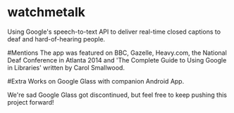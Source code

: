 # watchmetalk

Using Google's speech-to-text API to deliver real-time closed captions to deaf and hard-of-hearing people.

#Mentions
The app was featured on BBC, Gazelle, Heavy.com, the National Deaf Conference in Atlanta 2014 and 'The Complete Guide to Using Google in Libraries' written by Carol Smallwood. 

#Extra
Works on Google Glass with companion Android App.

We're sad Google Glass got discontinued, but feel free to keep pushing this project forward!


